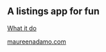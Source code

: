 ## A listings app for fun





[What it do](pippr.herokuapp.com)

[maureenadamo.com](maureenadamo.com)